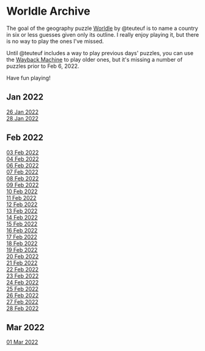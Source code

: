 # Worldle Archive

The goal of the geography puzzle [Worldle](https://worldle.teuteuf.fr) by
@teuteuf is to name a country in six or less guesses given only its outline. I
really enjoy playing it, but there is no way to play the ones I've missed.

Until @teuteuf includes a way to play previous days' puzzles, you can use the
[Wayback Machine](https://web.archive.org/web/*/https://worldle.teuteuf.fr/) to
play older ones, but it's missing a number of puzzles prior to Feb 6, 2022.

Have fun playing!

## Jan 2022
[26 Jan 2022](http://web.archive.org/web/20220126132630/https://worldle.teuteuf.fr/)  
[28 Jan 2022](http://web.archive.org/web/20220128035411/https://worldle.teuteuf.fr/)

## Feb 2022
[03 Feb 2022](http://web.archive.org/web/20220203081015/https://worldle.teuteuf.fr/)  
[04 Feb 2022](http://web.archive.org/web/20220204042914/https://worldle.teuteuf.fr/)  
[06 Feb 2022](http://web.archive.org/web/20220206193615/https://worldle.teuteuf.fr/)  
[07 Feb 2022](http://web.archive.org/web/20220207135159/https://worldle.teuteuf.fr/)  
[08 Feb 2022](http://web.archive.org/web/20220208131124/https://worldle.teuteuf.fr/)  
[09 Feb 2022](http://web.archive.org/web/20220209171030/https://worldle.teuteuf.fr/)  
[10 Feb 2022](http://web.archive.org/web/20220210053612/https://worldle.teuteuf.fr/)  
[11 Feb 2022](http://web.archive.org/web/20220211134828/https://worldle.teuteuf.fr/)  
[12 Feb 2022](http://web.archive.org/web/20220212175633/https://worldle.teuteuf.fr/)  
[13 Feb 2022](http://web.archive.org/web/20220213142421/https://worldle.teuteuf.fr/)  
[14 Feb 2022](http://web.archive.org/web/20220214140137/https://worldle.teuteuf.fr/)  
[15 Feb 2022](http://web.archive.org/web/20220215162534/https://worldle.teuteuf.fr/)  
[16 Feb 2022](http://web.archive.org/web/20220216145643/https://worldle.teuteuf.fr/)  
[17 Feb 2022](http://web.archive.org/web/20220217163932/https://worldle.teuteuf.fr/)  
[18 Feb 2022](http://web.archive.org/web/20220218171349/https://worldle.teuteuf.fr/)  
[19 Feb 2022](http://web.archive.org/web/20220219140503/https://worldle.teuteuf.fr/)  
[20 Feb 2022](http://web.archive.org/web/20220220155207/https://worldle.teuteuf.fr/)  
[21 Feb 2022](http://web.archive.org/web/20220221170959/https://worldle.teuteuf.fr/)  
[22 Feb 2022](http://web.archive.org/web/20220222143802/https://worldle.teuteuf.fr/)  
[23 Feb 2022](http://web.archive.org/web/20220223155759/https://worldle.teuteuf.fr/)  
[24 Feb 2022](http://web.archive.org/web/20220224171345/https://worldle.teuteuf.fr/)  
[25 Feb 2022](http://web.archive.org/web/20220225153629/https://worldle.teuteuf.fr/)  
[26 Feb 2022](http://web.archive.org/web/20220226145207/https://worldle.teuteuf.fr/)  
[27 Feb 2022](http://web.archive.org/web/20220227171953/https://worldle.teuteuf.fr/)  
[28 Feb 2022](http://web.archive.org/web/20220228140034/https://worldle.teuteuf.fr/)

## Mar 2022
[01 Mar 2022](http://web.archive.org/web/20220301130210/https://worldle.teuteuf.fr/)  
